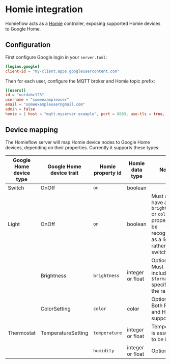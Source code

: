 # Homie integration

Homieflow acts as a [Homie](https://homieiot.github.io/) controller, exposing supported Homie
devices to Google Home.

## Configuration

First configure Google login in your `server.toml`:

```toml
[logins.google]
client-id = "my-client.apps.googleusercontent.com"
```

Then for each user, configure the MQTT broker and Homie topic prefix:

```toml
[[users]]
id = "uuidabc123"
username = "someexampleuser"
email = "someexampleuser@gmail.com"
admin = false
homie = { host = "mqtt.myserver.example", port = 8883, use-tls = true, username = "exampleuser", password = "somemqttpassword", client-id = "homieflow_exampleuser", homie-prefix = "homie", reconnect-interval-seconds = 600 }
```

## Device mapping

The Homieflow server will map Homie device nodes to Google Home devices, depending on their
properties. Currently it supports these types:

| Google Home device type | Google Home device trait | Homie property id | Homie data type  | Notes                                                                                               |
| ----------------------- | ------------------------ | ----------------- | ---------------- | --------------------------------------------------------------------------------------------------- |
| Switch                  | OnOff                    | `on`              | boolean          |                                                                                                     |
| Light                   | OnOff                    | `on`              | boolean          | Must also have a `brightness` or `color` property to be recognised as a light rather than a switch. |
|                         | Brightness               | `brightness`      | integer or float | Optional. Must include a `$format` specifying the range.                                            |
|                         | ColorSetting             | `color`           | color            | Optional. Both RGB and HSV are supported.                                                           |
| Thermostat              | TemperatureSetting       | `temperature`     | integer or float | Temperature is assumed to be in °C.                                                                 |
|                         |                          | `humidity`        | integer or float | Optional.                                                                                           |
